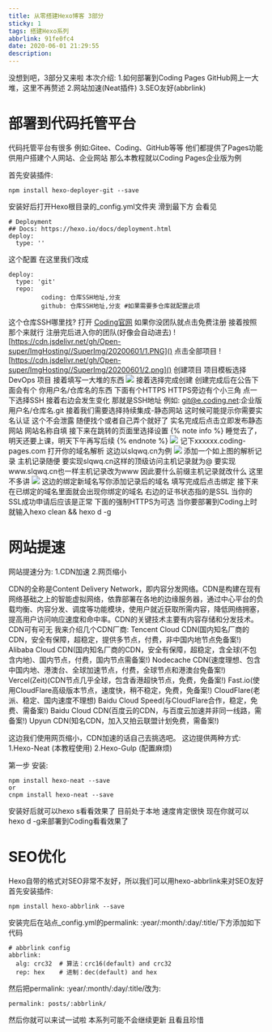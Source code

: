 ```yaml
---
title: 从零搭建Hexo博客 3部分
sticky: 1
tags: 搭建Hexo系列
abbrlink: 91fe0fc4
date: 2020-06-01 21:29:55
description:
---
```

没想到吧，3部分又来啦
本次介绍:
1.如何部署到Coding Pages
GitHub网上一大堆，这里不再赘述
2.网站加速(Neat插件)
3.SEO友好(abbrlink)

# 部署到代码托管平台
代码托管平台有很多
例如:Gitee、Coding、GitHub等等
他们都提供了Pages功能供用户搭建个人网站、企业网站
那么本教程就以Coding Pages企业版为例

首先安装插件:
```
npm install hexo-deployer-git --save
```

安装好后打开Hexo根目录的_config.yml文件夹
滑到最下方
会看见
```
# Deployment
## Docs: https://hexo.io/docs/deployment.html
deploy:
  type: ''
```

这个配置
在这里我们改成
```
deploy:
  type: 'git'
  repo:
         coding: 仓库SSH地址,分支
         github: 仓库SSH地址,分支 #如果需要多仓库就配置此项
```

这个仓库SSH哪里找?
打开
[Coding官网](https://coding.net)
如果你没团队就点击免费注册
接着按照那个来就行
注册完后进入你的团队(好像会自动进去)
![https://cdn.jsdelivr.net/gh/Open-super/ImgHosting//SuperImg/20200601/1.PNG]()
点击全部项目
![https://cdn.jsdelivr.net/gh/Open-super/ImgHosting//SuperImg/20200601/2.png]()
创建项目
项目模板选择DevOps 项目
接着填写一大堆的东西
<img src="https://cdn.jsdelivr.net/gh/Open-super/ImgHosting//SuperImg/20200601/3.png"/>
接着选择完成创建
创建完成后在公告下面会有个
你用户名/仓库名的东西
下面有个HTTPS
HTTPS旁边有个小三角
点一下选择SSH
接着右边会发生变化
那就是SSH地址
例如:
git@e.coding.net:企业版用户名/仓库名.git
接着我们需要选择持续集成-静态网站
这时候可能提示你需要实名认证
这个不会泄露
随便找个或者自己弄个就好了
实名完成后点击立即发布静态网站
网站名称自填
接下来在跳转的页面里选择设置
{% note info %}
睡觉去了，明天还要上课，明天下午再写后续
{% endnote %}
<img src="https://cdn.jsdelivr.net/gh/Open-super/ImgHosting//SuperImg/20200601/5.png"/>
记下xxxxxx.coding-pages.com
打开你的域名解析
这边以slqwq.cn为例
<img src="https://cdn.jsdelivr.net/gh/Open-super/ImgHosting//SuperImg/20200601/6.png"/>
添加一个如上图的解析记录
主机记录随便
要实现slqwq.cn这样的顶级访问主机记录就为@
要实现www.slqwq.cn也一样主机记录改为www
因此要什么前缀主机记录就改什么
这里不多讲
<img src="https://cdn.jsdelivr.net/gh/Open-super/ImgHosting//SuperImg/20200601/7.png"/>
这边的绑定新域名写你添加记录后的域名
填写完成后点击绑定
接下来在已绑定的域名里面就会出现你绑定的域名
右边的证书状态指的是SSL
当你的SSL成功申请后应该是正常
下面的强制HTTPS为可选
当你要部署到Coding上时就输入hexo clean && hexo d -g

# 网站提速
网站提速分为:
1.CDN加速
2.网页缩小

CDN的全称是Content Delivery Network，即内容分发网络。CDN是构建在现有网络基础之上的智能虚拟网络，依靠部署在各地的边缘服务器，通过中心平台的负载均衡、内容分发、调度等功能模块，使用户就近获取所需内容，降低网络拥塞，提高用户访问响应速度和命中率。CDN的关键技术主要有内容存储和分发技术。
CDN可有可无
我来介绍几个CDN厂商:
Tencent Cloud CDN(国内知名厂商的CDN，安全有保障，超稳定，提供多节点，付费，非中国内地节点免备案!)
Alibaba Cloud CDN(国内知名厂商的CDN，安全有保障，超稳定，含全球(不包含内地)、国内节点，付费，国内节点需备案!)
Nodecache CDN(速度理想、包含中国内地、港澳台、全球加速节点，付费，全球节点和港澳台免备案!)
Vercel(Zeit)(CDN节点几乎全球，包含香港超快节点，免费，免备案!)
Fast.io(使用CloudFlare高级版本节点，速度快，稍不稳定，免费，免备案!)
CloudFlare(老派、稳定、国内速度不理想)
Baidu Cloud Speed(与CloudFlare合作，稳定，免费、需备案!)
Baidu Cloud CDN(百度云的CDN，与百度云加速并非同一线路，需备案!)
Upyun CDN(知名CDN，加入又拍云联盟计划免费，需备案!)

这边我们使用网页缩小，CDN加速的话自己去挑选吧。
这边提供两种方式:
1.Hexo-Neat (本教程使用)
2.Hexo-Gulp (配置麻烦)

第一步
安装:
```
npm install hexo-neat --save
or
cnpm install hexo-neat --save
```

安装好后就可以hexo s看看效果了
目前处于本地
速度肯定很快
现在你就可以hexo d -g来部署到Coding看看效果了

# SEO优化
Hexo自带的格式对SEO非常不友好，所以我们可以用hexo-abbrlink来对SEO友好
首先安装插件:
```
npm install hexo-abbrlink --save
```

安装完后在站点_config.yml的permalink: :year/:month/:day/:title/下方添加如下代码
```
# abbrlink config
abbrlink:
  alg: crc32  # 算法：crc16(default) and crc32
  rep: hex    # 进制：dec(default) and hex
```

然后把permalink: :year/:month/:day/:title/改为:
```
permalink: posts/:abbrlink/
```

然后你就可以来试一试啦
本系列可能不会继续更新
且看且珍惜






